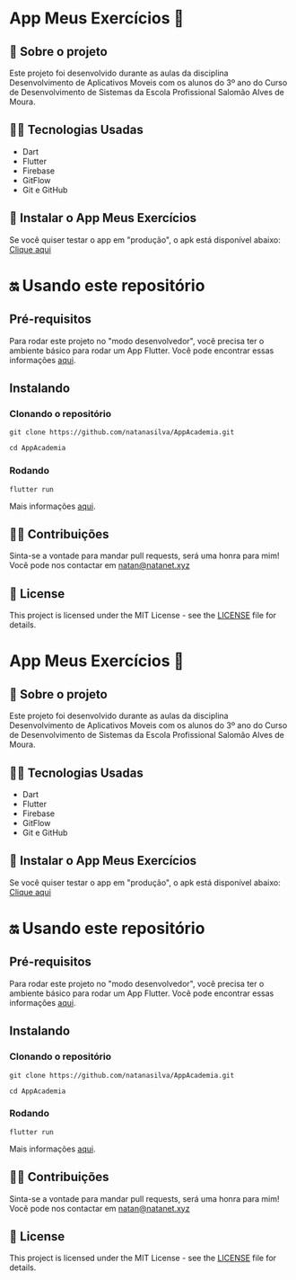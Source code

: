# App Meus Exercícios 💪

## 🧐 Sobre o projeto
Este projeto foi desenvolvido durante as aulas da disciplina Desenvolvimento de 
Aplicativos Moveis com os alunos do 3º ano do Curso de Desenvolvimento de Sistemas da Escola Profissional Salomão Alves de Moura.

## 👩‍💻 Tecnologias Usadas

- Dart
- Flutter
- Firebase
- GitFlow
- Git e GitHub

## 📲 Instalar o App Meus Exercícios
Se você quiser testar o app em "produção", o apk está disponível abaixo: 
[Clique aqui](https://play.google.com/store/apps/details?id=xyz.natanet.gymapp.flutter_gymapp)

# 🔛 Usando este repositório
## Pré-requisitos 
Para rodar este projeto no "modo desenvolvedor", você precisa ter o ambiente básico para rodar um App Flutter. Você pode encontrar essas informações [aqui](https://flutter.dev/docs/get-started/install).

## Instalando 
### Clonando o repositório
```
git clone https://github.com/natanasilva/AppAcademia.git

cd AppAcademia
```

### Rodando 
```
flutter run
```
Mais informações [aqui](https://flutter.dev/docs/get-started/test-drive?tab=vscode).

## 🤜🤛 Contribuições
Sinta-se a vontade para mandar pull requests, será uma honra para mim! Você pode nos contactar em [natan@natanet.xyz](mailto:natan@natanet.xyz)


## 📜 License
This project is licensed under the MIT License - see the [LICENSE](https://github.com/warleys14/S-Compras/blob/master/LICENSE) file for details.


# App Meus Exercícios 💪

## 🧐 Sobre o projeto
Este projeto foi desenvolvido durante as aulas da disciplina Desenvolvimento de 
Aplicativos Moveis com os alunos do 3º ano do Curso de Desenvolvimento de Sistemas da Escola Profissional Salomão Alves de Moura.

## 👩‍💻 Tecnologias Usadas

- Dart
- Flutter
- Firebase
- GitFlow
- Git e GitHub

## 📲 Instalar o App Meus Exercícios
Se você quiser testar o app em "produção", o apk está disponível abaixo: 
[Clique aqui](https://play.google.com/store/apps/details?id=xyz.natanet.gymapp.flutter_gymapp)

# 🔛 Usando este repositório
## Pré-requisitos 
Para rodar este projeto no "modo desenvolvedor", você precisa ter o ambiente básico para rodar um App Flutter. Você pode encontrar essas informações [aqui](https://flutter.dev/docs/get-started/install).

## Instalando 
### Clonando o repositório
```
git clone https://github.com/natanasilva/AppAcademia.git

cd AppAcademia
```

### Rodando 
```
flutter run
```
Mais informações [aqui](https://flutter.dev/docs/get-started/test-drive?tab=vscode).

## 🤜🤛 Contribuições
Sinta-se a vontade para mandar pull requests, será uma honra para mim! Você pode nos contactar em [natan@natanet.xyz](mailto:natan@natanet.xyz)


## 📜 License
This project is licensed under the MIT License - see the [LICENSE](https://github.com/warleys14/S-Compras/blob/master/LICENSE) file for details.
